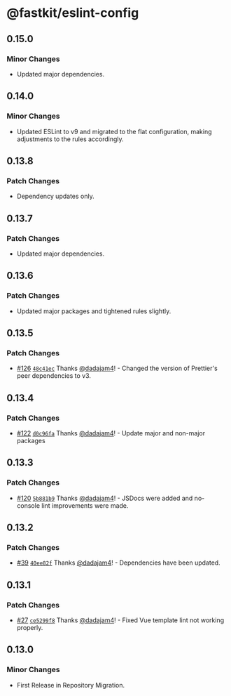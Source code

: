 # @fastkit/eslint-config

## 0.15.0

### Minor Changes

- Updated major dependencies.

## 0.14.0

### Minor Changes

- Updated ESLint to v9 and migrated to the flat configuration, making adjustments to the rules accordingly.

## 0.13.8

### Patch Changes

- Dependency updates only.

## 0.13.7

### Patch Changes

- Updated major dependencies.

## 0.13.6

### Patch Changes

- Updated major packages and tightened rules slightly.

## 0.13.5

### Patch Changes

- [#126](https://github.com/dadajam4/fastkit/pull/126) [`48c41ec`](https://github.com/dadajam4/fastkit/commit/48c41ecfe5bea16ce5cd8375829ef1058459a82c) Thanks [@dadajam4](https://github.com/dadajam4)! - Changed the version of Prettier's peer dependencies to v3.

## 0.13.4

### Patch Changes

- [#122](https://github.com/dadajam4/fastkit/pull/122) [`d0c96fa`](https://github.com/dadajam4/fastkit/commit/d0c96faf96b6c91bcb8bc0b1ca9d22fc8ede303e) Thanks [@dadajam4](https://github.com/dadajam4)! - Update major and non-major packages

## 0.13.3

### Patch Changes

- [#120](https://github.com/dadajam4/fastkit/pull/120) [`5b881b9`](https://github.com/dadajam4/fastkit/commit/5b881b94ce1852c12cc3c8f6954564d5235cba4d) Thanks [@dadajam4](https://github.com/dadajam4)! - JSDocs were added and no-console lint improvements were made.

## 0.13.2

### Patch Changes

- [#39](https://github.com/dadajam4/fastkit/pull/39) [`40ee82f`](https://github.com/dadajam4/fastkit/commit/40ee82f4501b88e44ad9b67918df2237298493a0) Thanks [@dadajam4](https://github.com/dadajam4)! - Dependencies have been updated.

## 0.13.1

### Patch Changes

- [#27](https://github.com/dadajam4/fastkit/pull/27) [`ce5299f8`](https://github.com/dadajam4/fastkit/commit/ce5299f895d6ff4b51e5d97253b745e1d3069d9b) Thanks [@dadajam4](https://github.com/dadajam4)! - Fixed Vue template lint not working properly.

## 0.13.0

### Minor Changes

- First Release in Repository Migration.
